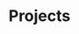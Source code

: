 ---
title: Projects 
description: These are projects I've created or participated in, if you're interested, feel free to give them a star 
---